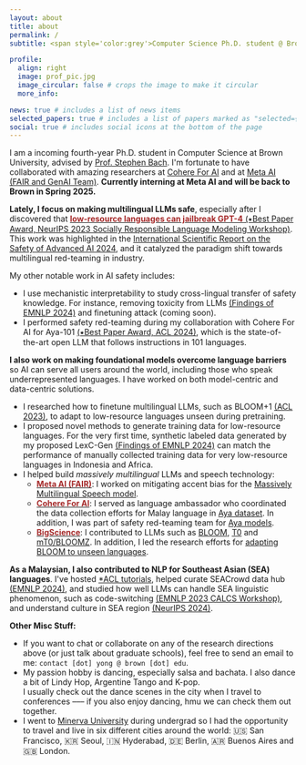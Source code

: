 ```yaml
---
layout: about
title: about
permalink: /
subtitle: <span style='color:grey'>Computer Science Ph.D. student @ Brown University<br>Research Scientist Intern @ <a href='https://ai.meta.com/' style='color:#222222'>Meta AI (FAIR)</a>, Collaborator @ <a href='https://cohere.com/research' style='color:#222222'>Cohere For AI</a></span>

profile:
  align: right
  image: prof_pic.jpg
  image_circular: false # crops the image to make it circular
  more_info: 

news: true # includes a list of news items
selected_papers: true # includes a list of papers marked as "selected={true}"
social: true # includes social icons at the bottom of the page
---
```


I am a incoming fourth-year Ph.D. student in Computer Science at Brown University, advised by [Prof. Stephen Bach](https://scholar.google.com/citations?user=hs6pGXoAAAAJ&hl=en). I'm fortunate to have collaborated with amazing researchers at [Cohere For AI](https://cohere.com/research) and at [Meta AI (FAIR and GenAI Team)](https://ai.meta.com/). **Currently interning at Meta AI and will be back to Brown in Spring 2025.** 

**Lately, I focus on making multilingual LLMs safe**, especially after I discovered that [<span style="color:brown; font-weight:700;">low-resource languages can jailbreak GPT-4</span> (&#11089;Best Paper Award, NeurIPS 2023 Socially Responsible Language Modeling Workshop)](https://arxiv.org/abs/2310.02446). This work was highlighted in the [International Scientific Report on the Safety of Advanced AI 2024](https://www.gov.uk/government/publications/international-scientific-report-on-the-safety-of-advanced-ai), and it catalyzed the paradigm shift towards multilingual red-teaming in industry.

My other notable work in AI safety includes:
- I use mechanistic interpretability to study cross-lingual transfer of safety knowledge. For instance, removing toxicity from LLMs [(Findings of EMNLP 2024)](https://arxiv.org/abs/2406.16235) and finetuning attack (coming soon). 
- I performed safety red-teaming during my collaboration with Cohere For AI for Aya-101 [(&#11089;Best Paper Award, ACL 2024)](https://arxiv.org/abs/2402.07827), which is the state-of-the-art open LLM that follows instructions in 101 languages.

**I also work on making foundational models overcome language barriers** so AI can serve all users around the world, including those who speak underrepresented languages. I have worked on both model-centric and data-centric solutions.
- I researched how to finetune multilingual LLMs, such as BLOOM+1 [(ACL 2023)](https://arxiv.org/abs/2212.09535), to adapt to low-resource languages unseen during pretraining.
- I proposed novel methods to generate training data for low-resource languages. For the very first time, synthetic labeled data generated by my proposed LexC-Gen [(Findings of EMNLP 2024)](https://arxiv.org/abs/2402.14086) can match the performance of manually collected training data for very low-resource languages in Indonesia and Africa.
- I helped build *massively multilingual* LLMs and speech technology:
  - **[<span style="color:brown;">Meta AI (FAIR)</span>](https://ai.meta.com/research/)**: I worked on mitigating accent bias for the [Massively Multilingual Speech model](https://about.fb.com/news/2023/05/ai-massively-multilingual-speech-technology/).
  - **[<span style="color:brown;">Cohere For AI</span>](https://cohere.com/research/aya)**: I served as language ambassador who coordinated the data collection efforts for Malay language in [Aya dataset](https://arxiv.org/abs/2402.06619). In addition, I was part of safety red-teaming team for [Aya models](https://arxiv.org/abs/2402.07827).
  - **[<span style="color:brown;">BigScience</span>](https://bigscience.huggingface.co/)**: I contributed to LLMs such as [BLOOM](https://arxiv.org/abs/2211.05100), [T0](https://arxiv.org/abs/2110.08207) and [mT0/BLOOMZ](https://arxiv.org/abs/2211.01786). In addition, I led the research efforts for [adapting BLOOM to unseen languages](https://arxiv.org/abs/2212.09535).
  
**As a Malaysian, I also contributed to NLP for Southeast Asian (SEA) languages**. I've hosted [*ACL tutorials](https://aclanthology.org/2023.ijcnlp-tutorials.2/), helped curate SEACrowd data hub [(EMNLP 2024)](https://arxiv.org/abs/2406.10118), and studied how well LLMs can handle SEA linguistic phenomenon, such as code-switching [(EMNLP 2023 CALCS Workshop)](https://arxiv.org/abs/2303.13592), and understand culture in SEA region [(NeurIPS 2024)](https://arxiv.org/abs/2406.05967).

**Other Misc Stuff:**
- If you want to chat or collaborate on any of the research directions above (or just talk about graduate schools), feel free to send an email to me: `contact [dot] yong @ brown [dot] edu`.
- My passion hobby is dancing, especially salsa and bachata. I also dance a bit of Lindy Hop, Argentine Tango and K-pop. <br>I usually check out the dance scenes in the city when I travel to conferences ––– if you also enjoy dancing, hmu we can check them out together.
- I went to [Minerva University](https://www.minerva.edu/) during undergrad so I had the opportunity to travel and live in six different cities around the world: 🇺🇸 San Francisco, 🇰🇷 Seoul, 🇮🇳 Hyderabad, 🇩🇪 Berlin, 🇦🇷 Buenos Aires and 🇬🇧 London. 